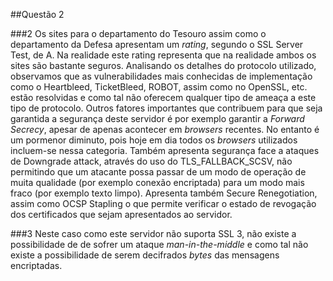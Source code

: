 ##Questão 2

###2
Os sites para o departamento do Tesouro assim como o departamento da Defesa apresentam um *rating*, segundo o SSL Server Test, de A. Na realidade este rating representa que na realidade ambos os sites são bastante seguros. 
Analisando os detalhes do protocolo utilizado, observamos que as vulnerabilidades mais conhecidas de implementação como o Heartbleed, TicketBleed, ROBOT, assim como no OpenSSL, etc. estão resolvidas e como tal não oferecem qualquer tipo de ameaça a este tipo de protocolo. 
Outros fatores importantes que contribuem para que seja garantida a segurança deste servidor é por exemplo garantir a *Forward Secrecy*, apesar de apenas acontecer em *browsers* recentes. No entanto é um pormenor diminuto, pois hoje em dia todos os *browsers* utilizados incluem-se nessa categoria. 
Também apresenta segurança face a ataques de Downgrade attack, através do uso do TLS_FALLBACK_SCSV, não permitindo que um atacante possa passar de um modo de operação de muita qualidade (por exemplo conexão encriptada) para um modo mais fraco (por exemplo texto limpo).
Apresenta também Secure Renegotiation, assim como OCSP Stapling o que permite verificar o estado de revogação dos certificados que sejam apresentados ao servidor.
	
###3
Neste caso como este servidor não suporta SSL 3, não existe a possibilidade de de sofrer um ataque *man-in-the-middle* e como tal não existe a possibilidade de serem decifrados *bytes* das mensagens encriptadas.
